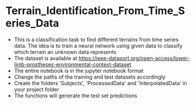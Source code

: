 # Terrain_Identification_From_Time_Series_Data

* This is a classification task to find different terrains from time series data. The idea is to train a neural network using given data to classify which terrain an unknown data represents
* The dataset is available at https://ieee-dataport.org/open-access/lower-limb-prostheses-environmental-context-dataset
* The entire notebook is in the jupyter notebook format
* Change the paths of the training and test datasets accordingly
* Create the folders 'Subjects', 'ProcessedData' and 'InterpolatedData' in your project folder
* The functions will generate the test set predictions
